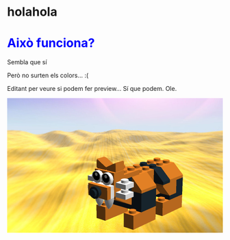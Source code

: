 # holahola
<!DOCTYPE html>
<html>
  <head> 
    <link rel="stylesheet" href="css.css">
  </head>
  <body>
    <h1 style="color:blue;">Això funciona?</h1>
    <p>Sembla que sí</p>
    <p>Però no surten els colors... :(</p>
    <p>Editant per veure si podem fer preview... Sí que podem. Ole.</p>
    <img src="tigre.png" alt="tigre">
  </body>
  </html>
